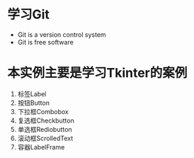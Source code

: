 # 学习Git
- Git is a version control system
- Git is free software
# 本实例主要是学习Tkinter的案例
1. 标签Label
2. 按钮Button
3. 下拉框Combobox
4. 复选框Checkbutton
5. 单选框Rediobutton
6. 滚动框ScrolledText
7. 容器LabelFrame
